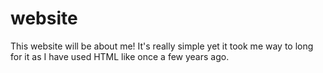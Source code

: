 # website
 This website will be about me!
 It's really simple yet it took me way to long for it
 as I have used HTML like once a few years ago.

 
